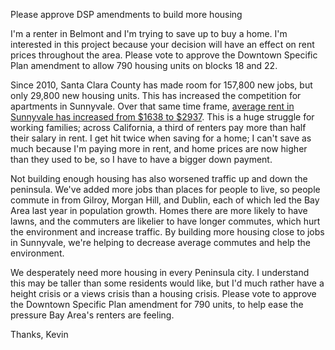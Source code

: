 Please approve DSP amendments to build more housing

I'm a renter in Belmont and I'm trying to save up to buy a home. I'm interested
in this project because your decision will have an effect on rent prices
throughout the area. Please vote to approve the Downtown Specific Plan amendment
to allow 790 housing units on blocks 18 and 22.

Since 2010, Santa Clara County has made room for 157,800 new jobs, but only
29,800 new housing units. This has increased the competition for apartments in
Sunnyvale. Over that same time frame, [average rent in Sunnyvale has increased
from $1638 to $2937][sunnyvale-rents]. This is a huge struggle for working
families; across California, a third of renters pay more than half their salary
in rent. I get hit twice when saving for a home; I can't save as much because
I'm paying more in rent, and home prices are now higher than they used to be, so
I have to have a bigger down payment.

Not building enough housing has also worsened traffic up and down the peninsula.
We've added more jobs than places for people to live, so people commute in from
Gilroy, Morgan Hill, and Dublin, each of which led the Bay Area last year in
population growth. Homes there are more likely to have lawns, and the commuters
are likelier to have longer commutes, which hurt the environment and increase
traffic. By building more housing close to jobs in Sunnyvale, we're helping to
decrease average commutes and help the environment.

We desperately need more housing in every Peninsula city. I understand this may
be taller than some residents would like, but I'd much rather have a height
crisis or a views crisis than a housing crisis. Please vote to approve the
Downtown Specific Plan amendment for 790 units, to help ease the pressure Bay
Area's renters are feeling.

Thanks,
Kevin

[sunnyvale-rents]: https://www.rentjungle.com/average-rent-in-sunnyvale-rent-trends/
